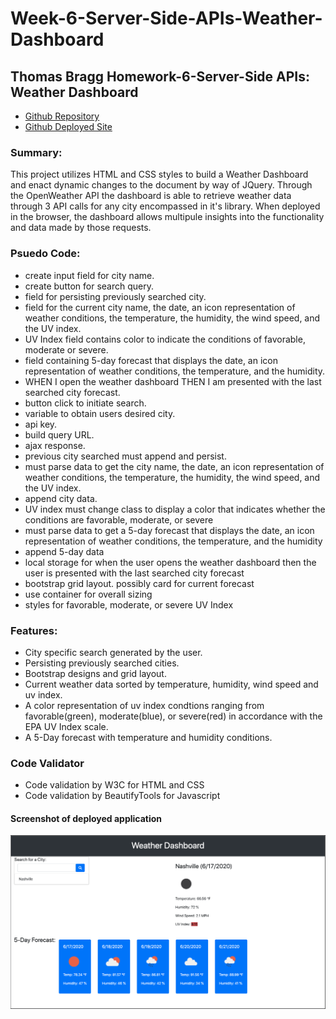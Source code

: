 # Week-6-Server-Side-APIs-Weather-Dashboard

## Thomas Bragg Homework-6-Server-Side APIs: Weather Dashboard

* [Github Repository](https://github.com/TBragg800/Week-6-Server-Side-APIs-Weather-Dashboard)
* [Github Deployed Site](https://tbragg800.github.io/Week-6-Server-Side-APIs-Weather-Dashboard/)

### Summary:
This project utilizes HTML and CSS styles to build a Weather Dashboard and enact dynamic changes to the document by way of JQuery. Through the OpenWeather API the dashboard is able to retrieve weather data through 3 API calls for any city encompassed in it's library. When deployed in the browser, the dashboard allows multipule insights into the functionality and data made by those requests.


### Psuedo Code:
* create input field for city name.
* create button for search query.
* field for persisting previously searched city.
* field for the current city name, the date, an icon representation 
    of weather conditions, the temperature, the humidity, the wind 
    speed, and the UV index.
* UV Index field contains color to indicate the conditions of 
    favorable, moderate or severe.
* field containing 5-day forecast that displays the date, an icon 
    representation of weather conditions, the temperature, and the 
    humidity.
* WHEN I open the weather dashboard 
    THEN I am presented with the last searched city forecast.
* button click to initiate search.
* variable to obtain users desired city.
* api key.
* build query URL.
* ajax response.
* previous city searched must append and persist.
* must parse data to get the city name, the date, an icon representation 
   of weather conditions, the temperature, the humidity, the wind speed, 
   and the UV index.
* append city data.
* UV index must change class to display a color that indicates whether the 
   conditions are favorable, moderate, or severe
* must parse data to get a 5-day forecast that displays the date, an icon 
   representation of weather conditions, the temperature, and the humidity
*   append 5-day data
* local storage for when the user opens the weather dashboard
    then the user is presented with the last searched city forecast
* bootstrap grid layout. possibly card for current forecast 
* use container for overall sizing 
* styles for favorable, moderate, or severe UV Index 

### Features:
* City specific search generated by the user.
* Persisting previously searched cities.
* Bootstrap designs and grid layout.
* Current weather data sorted by temperature, humidity, wind speed and uv index.
* A color representation of uv index condtions ranging from favorable(green), moderate(blue), or severe(red) in accordance with the EPA UV Index scale.
* A 5-Day forecast with temperature and humidity conditions. 

### Code Validator
* Code validation by W3C for HTML and CSS
* Code validation by BeautifyTools for Javascript

#### Screenshot of deployed application
![](images/Weather-Dashboard.png)